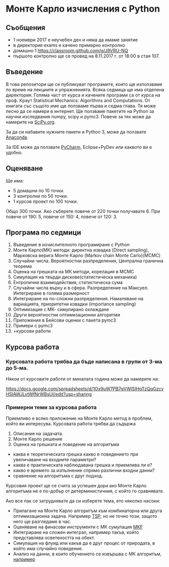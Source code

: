 # Монте Карло изчисления с Python

## Cъобщения
- 1 ноември 2017 е неучебен ден и няма да имаме занятие
- в директория exams е качено примерно контролно
- домашно 1 https://classroom.github.com/g/J9VRU-NQ
- пършото контролно ще се провед на 8.11.2017 г. от 18:00 в стая 107.

## Въведение

В това репозитори ще се публикуват програмите, които ще използваме по време на лекциите и упражненията. Всяка седмица ще има отделена директория.
Голяма част от курса и качените програми са от курса на проф. Краут Statistical Mechanics: Algorithms and Computations. От книгата със същото име ще ползваме първа и седма глава. Тя може лесно да се намери в интернет.
Ще ползваме пакетите на Python за научни изследвания numpy, scipy и pymc3. Повече за тях може да намерите на [SciPy.org](https://www.scipy.org/).

За да си набавите нужните пакети и Python 3, може да ползвате [Anaconda](https://www.continuum.io/downloads).

За IDE може да ползвате [PyCharm](https://www.jetbrains.com/pycharm/), Eclipse+PyDev или каквото ви е удобно.


## Оценяване

Ще има: 

- 5 домашни по 10 точки.
- 3 контролни по 50 точки.
- 1 курсов проект по 100 точки.

Общо 300 точки. Ако съберете повече от 220 точки получавате 6. При повече от 190: 5, повече от 150: 4, повече от 120: 3.


## Програма по седмици

1. Въведение в изчислителното програмиране с Python
2. Монте Карло(МК) методи: директна извадка (Direct sampling), Марковска верига Монте Карло (Markov chain Monte Carlo)(MCMC)
3. Случайни числа. Вероятностни разпределения, Централна гранична теорема
4. Оценка на грешката на МК методи, корелация в MCMC
5. Симулация на твърди дискове(статистическа механика) 
6. Ентропични взаимодействия, статистическа сума
7. Случайни числа върху и в сфера. Разпределение на Максуел. Интегриране в голяма размерност
8. Интегриране на по-сложни разпределения. Намаляване на вариацията, приоритетни извадки (importance sampling)
9. Оптимизация с МК- симулирано охлаждане
10. Други вероятностни оптимизационни алгоритми
11. Приложения в Бейсови оценки с пакета pymc3
12. Примери с pymc3
13. +курсови работи


## Курсова работа

### Курсовата работа трябва да бъде написана в групи от 3-ма до 5-ма. 

Някои от курсовите работи от миналата година може да намерите на:

https://docs.google.com/spreadsheets/d/1Ox9uW7PB7qVWlSIHqTzQqGzcvHSIAWJLvtWfNrWBsUI/edit?usp=sharing

### Примерни теми за курсова работа

Приемливо е всяко приложение на Монте Карло метод в проблем, който ви интересува. Курсовата работа трябва да съдържа
1. Описание на задачата.
2. Монте Карло решение
3. Оценка на грешката и поведение на алгоритъма

 - каква е теоретическата грешка какво е поведението при увеличаване на входните параметри?
 - каква е практическата наблюдавана грешка и приемлива ли е?
 - какво е времето за изпълнение спрямо различни входни данни?
 - сравнение на алгоритъма с друг подход.
 
Курсовия проект ще се счита за успешен дори ако Монте Карло алгоритъма не е по-добър от детерминистичния, с който го сравнявате.

Ако все пак се затруднявате да си изберете тема, ето няколко насоки:

 - Прилагане на Монте Карло алгоритъм към комбинаторна или друга оптимизационна задача. Например [TSP](https://en.wikipedia.org/wiki/Travelling_salesman_problem), но не точно този, защото него ще разгледаме в час.
 - Оценяване на финасови инструменти с МК сумулация [MKF](https://en.wikipedia.org/wiki/Monte_Carlo_methods_in_finance)
 - Интегриране на сложен интеграл, например такъв, който представлява осветеността на обект.
 - Симулация на флуид или какъв да е друг процес от природата, в който има случайно поведение.
 - Анализ на данни, в които обучението се извършва с МК алгоритъм, [например](http://nbviewer.jupyter.org/github/CamDavidsonPilon/Probabilistic-Programming-and-Bayesian-Methods-for-Hackers/blob/master/Chapter3_MCMC/Ch3_IntroMCMC_PyMC2.ipynb)


